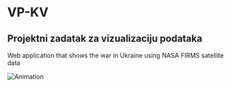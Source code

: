 # VP-KV
## Projektni zadatak za vizualizaciju podataka
Web application that shows the war in Ukraine using NASA FIRMS satellite data

![Animation](https://github.com/aomazic/VP-KV/assets/73439988/de88549c-02f0-449d-8fec-c1f818cc1fb1)
